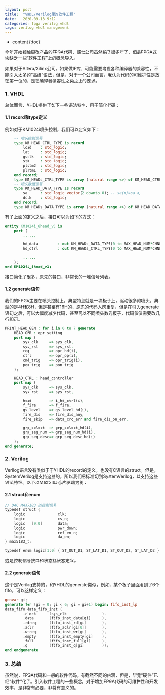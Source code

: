 ```yaml
---
layout: post
title:  "VHDL/Verilog里的软件工程"
date:   2020-09-13 9:17
categories: fpga verilog vhdl
tags: verilog vhdl management
---
```


* content
{:toc}

今年开始接触更改产品的FPGA代码，感觉公司虽然搞了很多年了，但是FPGA这块缺乏一些“软件工程”上的概念导入。

如果对于Altera/Xilinx公司，如果做IP库，可能需要考虑各种编译器的兼容性，不能引入太多的“高级”语法，但是，对于一个公司而言，我认为代码的可维护性是放在第一位的，是在编译器兼容性之类之上的要求。

### 1. VHDL

总体而言，VHDL提供了如下一些语法特性，用于简化代码：

#### 1.1 record和type定义
例如对于KM1024i喷头控制，我们可以定义如下：
```VHDL
	-- 喷头控制信号
	type KM_HEAD_CTRL_TYPE is record
		load	: std_logic;
		lat		: std_logic;
		gsclk	: std_logic;
		stb		: std_logic;
		plstm2	: std_logic;
		plstm1	: std_logic;
	end record;
	type KM_HEADs_CTRL_TYPE is array (natural range <>) of KM_HEAD_CTRL_TYPE;
	-- 喷头数据信号
	type KM_HEAD_DATA_TYPE is record
		sa		: std_logic_vector(2 downto 0);	-- sa(n)=sa_n, 
		dclk	: std_logic;
	end record;
	type KM_HEADs_DATA_TYPE is array (natural range <>) of KM_HEAD_DATA_TYPE;
```
有了上面的定义之后，接口可以为如下的方式：
```VHDL
entity KM1024i_8head_v1 is
	port (
		......

		hd_data			: out KM_HEADs_DATA_TYPE(0 to MAX_HEAD_NUM*CHNL_PER_HEAD-1);
		hd_ctrl			: out KM_HEADs_CTRL_TYPE(0 to MAX_HEAD_NUM*CHNL_PER_HEAD-1);

		......
	);
end KM1024i_8head_v1;
```
接口简化了很多，原先的接口，非常长的一堆信号列表。

#### 1.2 generate语句
我们的FPGA主要在喷头控制上，典型特点就是一块板子上，驱动很多的喷头，典型的是4H和8H，但是甚至有16H的，原先的代码人肉重复，但是在引入generate语句之后，可以大幅度减少代码，甚至可以不同喷头数的板子，代码仅仅需要改几行即可。
```VHDL
PRINT_HEAD_GEN : for i in 0 to 7 generate
	HEAD_OPR : opr_setting
	port map (
		sys_clk		=> sys_clk,
		sys_rst		=> sys_rst,
		reg			=> opr_hd(i),
		ctrl		=> opr_op(i),
		cmd_trig	=> opr_trig(i),
		pon_trig	=> pon_trig
	);

	HEAD_CTRL : head_controller
	port map (
		sys_clk		=> sys_clk,
		sys_rst		=> sys_rst,

		head		=> i_hd_ctrl(i),
		f_fire		=> f_fire,
		gs_level	=> gs_level_hd(i),
		fire_dis	=> fire_dis_any,
		fire_skip	=> data_crc_err and fire_dis_on_err,

		grp_select	=> grp_select_hd(i),
		grp_seg_num	=> grp_seg_num_hd(i),
		grp_seg_desc=> grp_seg_desc_hd(i)
	);
end generate;
```

### 2. Verilog

Verilog语言没有类似于于VHDL的record的定义，也没有C语言的struct。但是，SystemVerilog是支持这些的，所以我们把标准切到SystemVerilog，以支持这些语法特性。以下以Max5183芯片驱动为例：

#### 2.1 struct和enum
```Verilog
// DAC MAX5183 的控制信号
typedef struct {
	logic				clk;
	logic				cs_n;
	logic	[9:0]		data;
	logic 				pwr_down;
	logic				ref_en_n;
	logic				da_en;
} max5183_t;

typedef enum logic[1:0] { ST_OUT_D1, ST_LAT_D1, ST_OUT_D2, ST_LAT_D2 } da_state_t;
```
这是控制信号接口和状态机状态定义。

#### 2.2 generate语句
这个是Verilog支持的，和VHDL的generate类似，例如，某个板子里面用到了6个fifo，可以这样定义：
```Verilog
genvar gi;
generate for (gi = 0; gi < 6; gi = gi+1) begin: fifo_inst_lp
data_fifo data_fifo_inst (
		.clock		(sys_clk				),
		.data		(fifo_inst_data[gi]		),
		.rdreq		(fifo_inst_rd[gi]		),
		.aclr		(fifo_aclr[gi[0]]		),
		.wrreq		(fifo_inst_wr[gi]		),
		.empty		(fifo_inst_empty[gi]	),
		.full		(fifo_inst_full[gi]		),
		.q			(fifo_inst_q[gi]		));
end endgenerate
```

### 3. 总结

虽然说，FPGA代码和一般的软件代码，有截然不同的内涵，但是，毕竟“硬件”已经“软件”化了。引入软件工程的一些概念，对于增加FPGA代码的可维护性和开发效率，是非常有必要，非常有意义的。